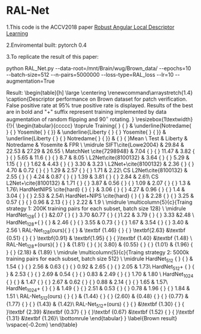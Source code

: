 # RAL-Net

1.This code is the ACCV2018 paper [Robust Angular Local Descriptor Learning](http://igm.univ-mlv.fr/~cwang/papers/ACCV2018_DescriptorLearning.pdf)

2.Enviromental built: pytorch 0.4

3.To replicate the result of this paper:

python RAL_Net.py --data-root=/mnt/Brain/wug/Brown_data/ --epochs=10 --batch-size=512 --n-pairs=5000000 --loss-type=RAL_loss --lr=10 --augmentation=True

Result:
\begin{table}[h]
\large
\centering
\renewcommand\arraystretch{1.4}
 \caption{Descriptor performance on Brown dataset for patch verification. False positive rate at 95\% true positive rate is displayed. Results of the best are in bold and "+" suffix represent training implemented by data augmentation of random flipping and $90^\circ$ rotating. }
 \resizebox{1\textwidth}{!}{
 \begin{tabular}{ccccc}
  \toprule
 Training{ } { } & \underline{Notredame{ } { } Yosemite{ } { }} & \underline{Liberty { } { } Yosemite{ } { }} & \underline{Liberty { } { } Notredame{ } { }} & { } { }Mean  \\
 Test & Liberty & Notredame & Yosemite & FPR \\
 \midrule
   SIFT\cite{Lowe2004} & 29.84 & 22.53 & 27.29 & 26.55  \\
   MatchNet \cite{7298948} & 7.04 { } { } 11.47 & 3.82 { } { } 5.65 & 11.6 { } { } 8.7 & 8.05  \\
   L2Net\cite{8100132} & 3.64 { } { } 5.29 & 1.15 { } { } 1.62 & 4.43 { } { } 3.30 & 3.23  \\
 L2Net${+}$\cite{8100132} & 2.36 { } { } 4.70 & 0.72 { } { } 1.29 & 2.57 { } { } 1.71 & 2.22\\
 CS L2Net\cite{8100132} & 2.55 { } { } 4.24 & 0.87 { } { } 1.39 & 3.81 { } { } 2.84 & 2.61\\
 CS L2Net${+}$\cite{8100132} & 1.71 { } { } 3.87 & 0.56 { } { } 1.09 & 2.07 { } { } 1.3 & 1.76\\
  HardNetNIPS \cite{hard} { } { } & 3.06 { } { } 4.27 & 0.96 { } { } 1.4 & 3.04 { } { } 2.53 & 2.54\\
 HardNet+NIPS \cite{hard} { } { } & 2.28 { } { } 3.25 & 0.57 { } { } 0.96 & 2.13 { } { } 2.22 & 1.9 \\
 \midrule
 \multicolumn{5}{c}{Traing strategy 1: 200K training pairs for each subset, batch size 128} \\
 \midrule
 HardNet$_{128}${ } { } &2.07  { } { } 3.70  &0.77  { } { }1.22  & 3.79 { } { } 3.33 &2.48  \\
 HardNet$_{128}$+{ } { } & 2.46 { } { } 3.55  & 0.73 { } { } 1.67 & 3.54 { } { } 3.40 & 2.56 \\
RAL-Net$_{128}$(ours){ } { } & \textbf {1.46} { } { } \textbf{2.63} &\textbf {0.51} { } { } \textbf{0.91} & \textbf{1.95} { } { }\textbf {1.40} &\textbf {1.48} \\
 RAL-Net$_{128}$+(ours){ } { } &  {1.81} { } { }{ 3.80} & {0.55} { } { } {1.01} & {1.96} { } { } {2.18} & {1.89} \\ 
 \midrule
 \multicolumn{5}{c}{Traing strategy 2: 5000k training pairs for each subset, batch size 512} \\
 \midrule
 HardNet$_{512}$  { } { } & 1.54 { } { } 2.56 & 0.63 { } { } 0.92 & 2.65 { } { } 2.05 & 1.73\\
 HardNet$_{512}$+  { } { } & 2.53 { } { } 2.69 & 0.54 { } { } 0.83 & 2.49 { } { } 1.70 & 1.80 \\
  HardNet$_{1024}$  { } { } & 1.47 { } { } 2.67 & 0.62 { } { } 0.88 & 2.14 { } { } 1.65 & 1.57\\
 HardNet$_{1024}$+  { } { } & 1.49 { } { } 2.51 & 0.53 { } { } 0.78 & 1.96 { } { } 1.84 & 1.51 \\
 RAL-Net$_{512}$(ours) { } { } & {1.44} { } { } {2.60} & {0.48} { } { } {0.77} & {1.77} { } { } {1.43} & {1.42}\\
 RAL-Net$_{512}$+(ours) { } { } &\textbf {1.30} { } { }\textbf {2.39} &\textbf {0.37} { } { }\textbf {0.67} &\textbf {1.52} { } { }\textbf {1.31} &\textbf {1.26}\\
  \bottomrule
 \end{tabular}
 }
 \label{Brown result}
\vspace{-0.2cm}
\end{table}

